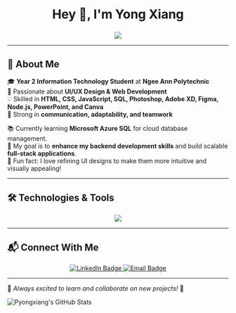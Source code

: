 <h1 align="center">Hey 👋, I'm Yong Xiang</h1>

###

<p align="center">
  <img src="https://readme-typing-svg.herokuapp.com?size=22&width=600&color=F7BF50&center=true&vCenter=true&lines=Information+Technology+Student;Passionate+about+UI/UX+and+Web+Development;Always+learning+new+technologies!">
</p>

---

## 🚀 About Me  

🎓 **Year 2 Information Technology Student** at **Ngee Ann Polytechnic**  
🎨 Passionate about **UI/UX Design & Web Development**  
💡 Skilled in **HTML, CSS, JavaScript, SQL, Photoshop, Adobe XD, Figma, Node.js, PowerPoint, and Canva**  
🤝 Strong in **communication, adaptability, and teamwork**  

📚 Currently learning **Microsoft Azure SQL** for cloud database management.  
🎯 My goal is to **enhance my backend development skills** and build scalable **full-stack applications**.  
🎲 Fun fact: I love refining UI designs to make them more intuitive and visually appealing!  

---

## 🛠️ Technologies & Tools  

<p align="center">
  <a href="https://skillicons.dev">
    <img src="https://skillicons.dev/icons?i=html,css,js,nodejs,figma,photoshop,xd,azure,python,aws" />
  </a>
</p>

---

## 📬 Connect With Me  

<p align="center">
  <a href="https://www.linkedin.com/in/phua-yong-xiang1" target="_blank">
    <img src="https://img.shields.io/badge/LinkedIn-0A66C2?logo=linkedin&logoColor=white&style=for-the-badge" alt="LinkedIn Badge"/>
  </a>
  <a href="mailto:phuayx1@gmail.com">
    <img src="https://img.shields.io/badge/Email-D14836?logo=gmail&logoColor=white&style=for-the-badge" alt="Email Badge"/>
  </a>
</p>

---

🚀 *Always excited to learn and collaborate on new projects!* 🚀

<img src="https://github-readme-stats.vercel.app/api?username=Pyongxiang&theme=dark&show_icons=true&hide_border=true&count_private=true" alt="Pyongxiang's GitHub Stats" />
